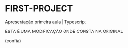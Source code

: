 # FIRST-PROJECT
Apresentação primeira aula | Typescript

ESTA É UMA MODIFICAÇÃO ONDE CONSTA NA ORIGINAL

(confia)
 
